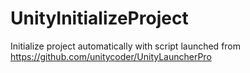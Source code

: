 # UnityInitializeProject
Initialize project automatically with script launched from https://github.com/unitycoder/UnityLauncherPro

